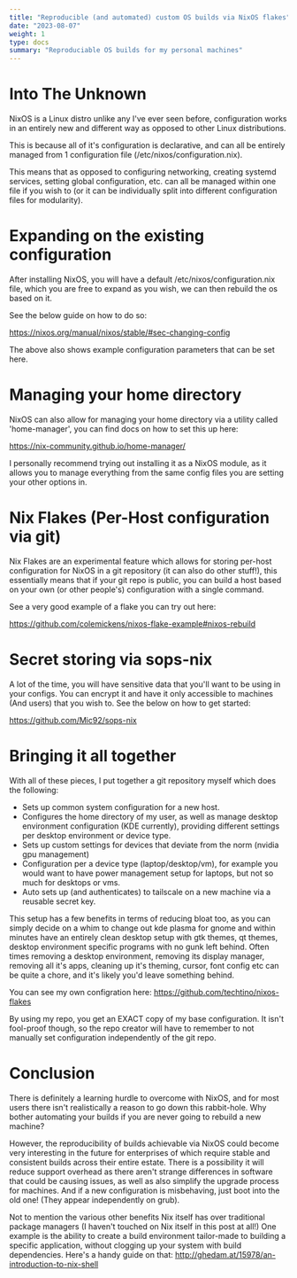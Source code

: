 ```yaml
---
title: "Reproducible (and automated) custom OS builds via NixOS flakes"
date: "2023-08-07"
weight: 1
type: docs
summary: "Reproduciable OS builds for my personal machines"
---
```

# Into The Unknown

NixOS is a Linux distro unlike any I've ever seen before, configuration works in an entirely new and different way as opposed to other Linux distributions.

This is because all of it's configuration is declarative, and can all be entirely managed from 1 configuration file (/etc/nixos/configuration.nix).

This means that as opposed to configuring networking, creating systemd services, setting global configuration, etc. can all be managed within one file if you wish to (or it can be individually split into different configuration files for modularity).

# Expanding on the existing configuration

After installing NixOS, you will have a default /etc/nixos/configuration.nix file, which you are free to expand as you wish, we can then rebuild the os based on it.

See the below guide on how to do so:

https://nixos.org/manual/nixos/stable/#sec-changing-config

The above also shows example configuration parameters that can be set here.

# Managing your home directory

NixOS can also allow for managing your home directory via a utility called 'home-manager', you can find docs on how to set this up here:

https://nix-community.github.io/home-manager/

I personally recommend trying out installing it as a NixOS module, as it allows you to manage everything from the same config files you are setting your other options in.

# Nix Flakes (Per-Host configuration via git)

Nix Flakes are an experimental feature which allows for storing per-host configuration for NixOS in a git repository (it can also do other stuff!), this essentially means that if your git repo is public, you can build a host based on your own (or other people's) configuration with a single command.

See a very good example of a flake you can try out here:

https://github.com/colemickens/nixos-flake-example#nixos-rebuild

# Secret storing via sops-nix

A lot of the time, you will have sensitive data that you'll want to be using in your configs. You can encrypt it and have it only accessible to machines (And users) that you wish to. See the below on how to get started:

https://github.com/Mic92/sops-nix

# Bringing it all together

With all of these pieces, I put together a git repository myself which does the following:

* Sets up common system configuration for a new host.
* Configures the home directory of my user, as well as manage desktop environment configuration (KDE currently), providing different settings per desktop environment or device type.
* Sets up custom settings for devices that deviate from the norm (nvidia gpu management)
* Configuration per a device type (laptop/desktop/vm), for example you would want to have power management setup for laptops, but not so much for desktops or vms.
* Auto sets up (and authenticates) to tailscale on a new machine via a reusable secret key.

This setup has a few benefits in terms of reducing bloat too, as you can simply decide on a whim to change out kde plasma for gnome and within minutes have an entirely clean desktop setup with gtk themes, qt themes, desktop environment specific programs with no gunk left behind. Often times removing a desktop environment, removing its display manager, removing all it's apps, cleaning up it's theming, cursor, font config etc can be quite a chore, and it's likely you'd leave something behind.

You can see my own configration here: https://github.com/techtino/nixos-flakes

By using my repo, you get an EXACT copy of my base configuration. It isn't fool-proof though, so the repo creator will have to remember to not manually set configuration independently of the git repo.

# Conclusion

There is definitely a learning hurdle to overcome with NixOS, and for most users there isn't realistically a reason to go down this rabbit-hole. Why bother automating your builds if you are never going to rebuild a new machine?

However, the reproducibility of builds achievable via NixOS could become very interesting in the future for enterprises of which require stable and consistent builds across their entire estate. There is a possibility it will reduce support overhead as there aren't strange differences in software that could be causing issues, as well as also simplify the upgrade process for machines. And if a new configuration is misbehaving, just boot into the old one! (They appear independently on grub).

Not to mention the various other benefits Nix itself has over traditional package managers (I haven't touched on Nix itself in this post at all!) One example is the ability to create a build environment tailor-made to building a specific application, without clogging up your system with build dependencies. Here's a handy guide on that: http://ghedam.at/15978/an-introduction-to-nix-shell

